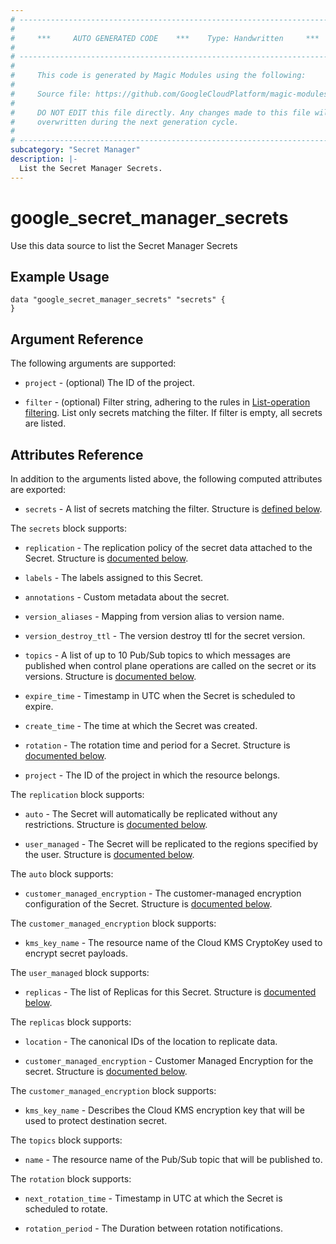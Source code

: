 ```yaml
---
# ----------------------------------------------------------------------------
#
#     ***     AUTO GENERATED CODE    ***    Type: Handwritten     ***
#
# ----------------------------------------------------------------------------
#
#     This code is generated by Magic Modules using the following:
#
#     Source file: https://github.com/GoogleCloudPlatform/magic-modules/tree/main/mmv1/third_party/terraform/website/docs/d/secret_manager_secrets.html.markdown
#
#     DO NOT EDIT this file directly. Any changes made to this file will be
#     overwritten during the next generation cycle.
#
# ----------------------------------------------------------------------------
subcategory: "Secret Manager"
description: |-
  List the Secret Manager Secrets.
---
```


# google_secret_manager_secrets

Use this data source to list the Secret Manager Secrets

## Example Usage 


```hcl
data "google_secret_manager_secrets" "secrets" {
}
```

## Argument Reference

The following arguments are supported:

* `project` - (optional) The ID of the project.

* `filter` - (optional) Filter string, adhering to the rules in [List-operation filtering](https://cloud.google.com/secret-manager/docs/filtering). List only secrets matching the filter. If filter is empty, all secrets are listed.

## Attributes Reference

In addition to the arguments listed above, the following computed attributes are
exported:

* `secrets` - A list of secrets matching the filter. Structure is [defined below](#nested_secrets).

<a name="nested_secrets"></a>The `secrets` block supports:

* `replication` -
  The replication policy of the secret data attached to the Secret.
  Structure is [documented below](#nested_replication).

* `labels` - The labels assigned to this Secret.

* `annotations` - Custom metadata about the secret.

* `version_aliases` - Mapping from version alias to version name.

* `version_destroy_ttl` - The version destroy ttl for the secret version.

* `topics` -
  A list of up to 10 Pub/Sub topics to which messages are published when control plane operations are called on the secret or its versions.
  Structure is [documented below](#nested_topics).

* `expire_time` - Timestamp in UTC when the Secret is scheduled to expire.

* `create_time` - The time at which the Secret was created.

* `rotation` -
  The rotation time and period for a Secret.
  Structure is [documented below](#nested_rotation).

* `project` - The ID of the project in which the resource belongs.


<a name="nested_replication"></a>The `replication` block supports:

* `auto` -
  The Secret will automatically be replicated without any restrictions.
  Structure is [documented below](#nested_auto).

* `user_managed` -
  The Secret will be replicated to the regions specified by the user.
  Structure is [documented below](#nested_user_managed).


<a name="nested_auto"></a>The `auto` block supports:

* `customer_managed_encryption` -
  The customer-managed encryption configuration of the Secret.
  Structure is [documented below](#nested_customer_managed_encryption).

<a name="nested_customer_managed_encryption"></a>The `customer_managed_encryption` block supports:

* `kms_key_name` -
  The resource name of the Cloud KMS CryptoKey used to encrypt secret payloads.

<a name="nested_user_managed"></a>The `user_managed` block supports:

* `replicas` -
  The list of Replicas for this Secret.
  Structure is [documented below](#nested_replicas).

<a name="nested_replicas"></a>The `replicas` block supports:

* `location` -
  The canonical IDs of the location to replicate data.

* `customer_managed_encryption` -
  Customer Managed Encryption for the secret.
  Structure is [documented below](#nested_customer_managed_encryption_user_managed).

<a name="nested_customer_managed_encryption_user_managed"></a>The `customer_managed_encryption` block supports:

* `kms_key_name` -
  Describes the Cloud KMS encryption key that will be used to protect destination secret.

<a name="nested_topics"></a>The `topics` block supports:

* `name` - The resource name of the Pub/Sub topic that will be published to.

<a name="nested_rotation"></a>The `rotation` block supports:

* `next_rotation_time` - Timestamp in UTC at which the Secret is scheduled to rotate.

* `rotation_period` - The Duration between rotation notifications.
